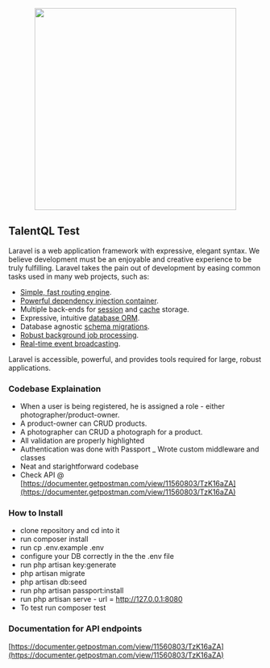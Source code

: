 <p align="center"><a href="https://laravel.com" target="_blank"><img src="https://raw.githubusercontent.com/laravel/art/master/logo-lockup/5%20SVG/2%20CMYK/1%20Full%20Color/laravel-logolockup-cmyk-red.svg" width="400"></a></p>



## TalentQL Test

Laravel is a web application framework with expressive, elegant syntax. We believe development must be an enjoyable and creative experience to be truly fulfilling. Laravel takes the pain out of development by easing common tasks used in many web projects, such as:

- [Simple, fast routing engine](https://laravel.com/docs/routing).
- [Powerful dependency injection container](https://laravel.com/docs/container).
- Multiple back-ends for [session](https://laravel.com/docs/session) and [cache](https://laravel.com/docs/cache) storage.
- Expressive, intuitive [database ORM](https://laravel.com/docs/eloquent).
- Database agnostic [schema migrations](https://laravel.com/docs/migrations).
- [Robust background job processing](https://laravel.com/docs/queues).
- [Real-time event broadcasting](https://laravel.com/docs/broadcasting).

Laravel is accessible, powerful, and provides tools required for large, robust applications.


### Codebase Explaination

- When a user is being registered, he is assigned a role - either photographer/product-owner.
- A product-owner can CRUD products.
- A photographer can CRUD a photograph for a product.
- All validation are properly highlighted
- Authentication was done with Passport
_ Wrote custom middleware and classes
- Neat and starightforward codebase
- Check API @ [https://documenter.getpostman.com/view/11560803/TzK16aZA](https://documenter.getpostman.com/view/11560803/TzK16aZA)


### How to Install

- clone repository and cd into it
- run composer install
- run cp .env.example .env
- configure your DB correctly in the the .env file
- run php artisan key:generate
- php artisan migrate
- php artisan db:seed
- run php artisan passport:install
- run php artisan serve - url = http://127.0.0.1:8080
- To test run composer test


### Documentation for API endpoints

[https://documenter.getpostman.com/view/11560803/TzK16aZA](https://documenter.getpostman.com/view/11560803/TzK16aZA)

